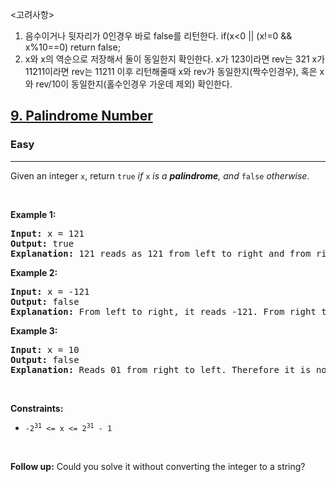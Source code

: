 <고려사항>
1. 음수이거나 뒷자리가 0인경우 바로 false를 리턴한다.
if(x<0 || (x!=0 && x%10==0) return false;
2. x와 x의 역순으로 저장해서 둘이 동일한지 확인한다.
x가 123이라면 rev는 321
x가 11211이라면 rev는 11211
이후 리턴해줄때 x와 rev가 동일한지(짝수인경우), 혹은 x와 rev/10이 동일한지(홀수인경우 가운데 제외) 확인한다.

<h2><a href="https://leetcode.com/problems/palindrome-number">9. Palindrome Number</a></h2><h3>Easy</h3><hr><p>Given an integer <code>x</code>, return <code>true</code><em> if </em><code>x</code><em> is a </em><span data-keyword="palindrome-integer"><em><strong>palindrome</strong></em></span><em>, and </em><code>false</code><em> otherwise</em>.</p>

<p>&nbsp;</p>
<p><strong class="example">Example 1:</strong></p>

<pre>
<strong>Input:</strong> x = 121
<strong>Output:</strong> true
<strong>Explanation:</strong> 121 reads as 121 from left to right and from right to left.
</pre>

<p><strong class="example">Example 2:</strong></p>

<pre>
<strong>Input:</strong> x = -121
<strong>Output:</strong> false
<strong>Explanation:</strong> From left to right, it reads -121. From right to left, it becomes 121-. Therefore it is not a palindrome.
</pre>

<p><strong class="example">Example 3:</strong></p>

<pre>
<strong>Input:</strong> x = 10
<strong>Output:</strong> false
<strong>Explanation:</strong> Reads 01 from right to left. Therefore it is not a palindrome.
</pre>

<p>&nbsp;</p>
<p><strong>Constraints:</strong></p>

<ul>
	<li><code>-2<sup>31</sup>&nbsp;&lt;= x &lt;= 2<sup>31</sup>&nbsp;- 1</code></li>
</ul>

<p>&nbsp;</p>
<strong>Follow up:</strong> Could you solve it without converting the integer to a string?
